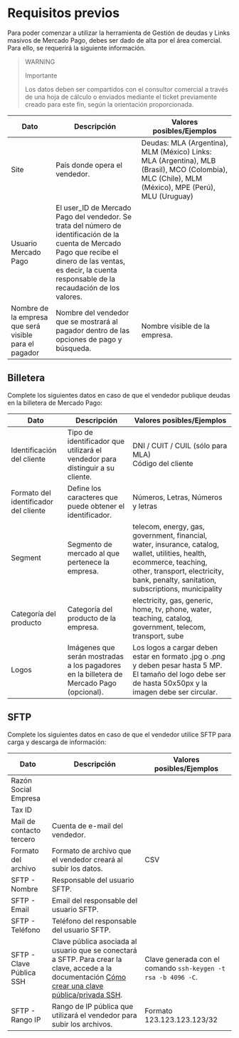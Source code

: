 # Requisitos previos

Para poder comenzar a utilizar la herramienta de Gestión de deudas y Links masivos de Mercado Pago, debes ser dado de alta por el área comercial. Para ello, se requerirá la siguiente información.

> WARNING
>
> Importante
>
> Los datos deben ser compartidos con el consultor comercial a través de una hoja de cálculo o enviados mediante el ticket previamente creado para este fin, según la orientación proporcionada.

| Dato                             | Descripción                                                                                                                                                      | Valores posibles/Ejemplos                                                                                           |
|----------------------------------|------------------------------------------------------------------------------------------------------------------------------------------------------------------|---------------------------------------------------------------------------------------------------------------------|
| Site                         | País donde opera el vendedor.                                                                                                                                    | Deudas: MLA (Argentina), MLM (México) Links: MLA (Argentina), MLB (Brasil), MCO (Colombia), MLC (Chile), MLM (México), MPE (Perú), MLU (Uruguay)        |
| Usuario Mercado Pago         | El user_ID de Mercado Pago del vendedor. Se trata del número de identificación de la cuenta de Mercado Pago que recibe el dinero de las ventas, es decir, la cuenta responsable de la recaudación de los valores. |                                                                                                                                                             |
| Nombre de la empresa que será visible para el pagador | Nombre del vendedor que se mostrará al pagador dentro de las opciones de pago y búsqueda.                                                        | Nombre visible de la empresa.                                                                                      |

## Billetera 

Complete los siguientes datos en caso de que el vendedor publique deudas en la billetera de Mercado Pago:

| Dato                        | Descripción                                                                                                         | Valores posibles/Ejemplos                                                                                                    |
|-----------------------------|---------------------------------------------------------------------------------------------------------------------|------------------------------------------------------------------------------------------------------------------------------|
| Identificación del cliente  | Tipo de identificador que utilizará el vendedor para distinguir a su cliente.                                      | DNI / CUIT / CUIL (sólo para MLA) <br> Código del cliente                                                                         |
| Formato del identificador del cliente | Define los caracteres que puede obtener el identificador.                                                          | Números, Letras, Números y letras                                                                                            |
| Segment                     | Segmento de mercado al que pertenece la empresa.                                                                   | telecom, energy, gas, government, financial, water, insurance, catalog, wallet, utilities, health, ecommerce, teaching, other, transport, electricity, bank, penalty, sanitation, subscriptions, municipality |
| Categoría del producto      | Categoría del producto de la empresa.                                                                              | electricity, gas, generic, home, tv, phone, water, teaching, catalog, government, telecom, transport, sube                     |
| Logos                       | Imágenes que serán mostradas a los pagadores en la billetera de Mercado Pago (opcional).                        | Los logos a cargar deben estar en formato .jpg o .png y deben pesar hasta 5 MP. El tamaño del logo debe ser de hasta 50x50px y la imagen debe ser circular. |

## SFTP

Complete los siguientes datos en caso de que el vendedor utilice SFTP para carga y descarga de información:

| Dato                        | Descripción                                                                                   | Valores posibles/Ejemplos                                                                                                    |
|-----------------------------|-----------------------------------------------------------------------------------------------|------------------------------------------------------------------------------------------------------------------------------|
| Razón Social Empresa        |                                                                                          |                                                                                                                         |
| Tax ID                      |                                                                                          |                                                                                                                         |
| Mail de contacto tercero    | Cuenta de e-mail del vendedor.                                                               |                                                                                                                         |
| Formato del archivo         | Formato de archivo que el vendedor creará al subir los datos.                               | CSV                                                                                                                          |
| SFTP - Nombre               | Responsable del usuario SFTP.                                                                |                                                                                                                         |
| SFTP - Email                | Email del responsable del usuario SFTP.                                                       |                                                                                                                         |
| SFTP - Teléfono             | Teléfono del responsable del usuario SFTP.                                                    |                                                                                                                         |
| SFTP - Clave Pública SSH    | Clave pública asociada al usuario que se conectará a SFTP. Para crear la clave, accede a la documentación [Cómo crear una clave pública/privada SSH](). | Clave generada con el comando `ssh-keygen -t rsa -b 4096 -C`.                                                                |
| SFTP - Rango IP             | Rango de IP pública que utilizará el vendedor para subir los archivos.                        | Formato 123.123.123.123/32                                                                                                  |
